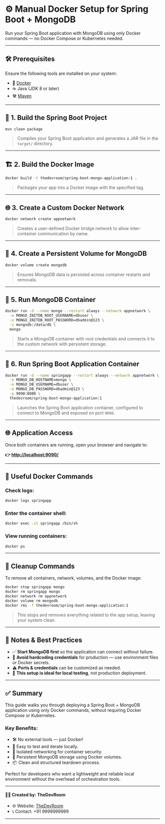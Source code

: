 # ⚙️ Manual Docker Setup for Spring Boot + MongoDB

Run your Spring Boot application with MongoDB using only Docker commands — no Docker Compose or Kubernetes needed.

---

## 🛠 Prerequisites

Ensure the following tools are installed on your system:

- 🐳 [Docker](https://docs.docker.com/get-docker/)
- ☕ Java (JDK 8 or later)
- 🛠️ [Maven](https://maven.apache.org/install.html)


---

## 🔨 1. Build the Spring Boot Project

```bash
mvn clean package
```

> Compiles your Spring Boot application and generates a JAR file in the `target/` directory.

---

## 🏗️ 2. Build the Docker Image

```bash
docker build -t thedevroom/spring-boot-mongo-application:1 .
```

> Packages your app into a Docker image with the specified tag.

---

## 🌐 3. Create a Custom Docker Network

```bash
docker network create appnetwork
```

> Creates a user-defined Docker bridge network to allow inter-container communication by name.

---

## 💾 4. Create a Persistent Volume for MongoDB

```bash
docker volume create mongodb
```

> Ensures MongoDB data is persisted across container restarts and removals.

---

## 🐘 5. Run MongoDB Container

```bash
docker run -d --name mongo --restart always --network appnetwork \
  -e MONGO_INITDB_ROOT_USERNAME=dbuser \
  -e MONGO_INITDB_ROOT_PASSWORD=dbadmin@123 \
  -v mongodb:/data/db \
  mongo
```

> Starts a MongoDB container with root credentials and connects it to the custom network with persistent storage.

---

## 🚀 6. Run Spring Boot Application Container

```bash
docker run -d --name springapp --restart always --network appnetwork \
  -e MONGO_DB_HOSTNAME=mongo \
  -e MONGO_DB_USERNAME=dbuser \
  -e MONGO_DB_PASSWORD=dbadmin@123 \
  -p 9090:8080 \
  thedevroom/spring-boot-mongo-application:1
```

> Launches the Spring Boot application container, configured to connect to MongoDB and exposed on port `9090`.

---

## 🌐 Application Access

Once both containers are running, open your browser and navigate to:

**👉 [http://localhost:9090/](http://localhost:9090/)**

---

## 🔎 Useful Docker Commands

### Check logs:
```bash
docker logs springapp
```

### Enter the container shell:
```bash
docker exec -it springapp /bin/sh
```

### View running containers:
```bash
docker ps
```

---

## 🧹 Cleanup Commands

To remove all containers, network, volumes, and the Docker image:

```bash
docker stop springapp mongo
docker rm springapp mongo
docker network rm appnetwork
docker volume rm mongodb
docker rmi -f thedevroom/spring-boot-mongo-application:1
```

> This stops and removes everything related to the app setup, leaving your system clean.

---

## 🔔 Notes & Best Practices

- ✅ **Start MongoDB first** so the application can connect without failure.
- 🔐 **Avoid hardcoding credentials** for production — use environment files or Docker secrets.
- ⚠️ **Ports & credentials** can be customized as needed.
- 🧪 **This setup is ideal for local testing**, not production deployment.

---

## ✅ Summary

This guide walks you through deploying a Spring Boot + MongoDB application using only Docker commands, without requiring Docker Compose or Kubernetes.

### Key Benefits:

- 🛠 No external tools — just Docker!
- 🔁 Easy to test and iterate locally.
- 🧱 Isolated networking for container security.
- 💾 Persistent MongoDB storage using Docker volumes.
- 📦 Clean and structured teardown process.

Perfect for developers who want a lightweight and reliable local environment without the overhead of orchestration tools.

---

#### 👨‍💻 Created by: TheDevRoom

- 🌐 Website: [TheDevRoom](https://github.com/localhost-devel/localhost-devel/blob/master/README.md)
- 📞 Contact: +91 9999999999
---